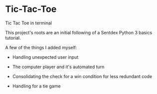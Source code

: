 # Tic-Tac-Toe
Tic Tac Toe in terminal

This project's roots are an initial following of a Sentdex Python 3 basics tutorial. 

A few of the things I added myself:
  
 * Handling unexpected user input
  
 * The computer player and it's automated turn
  
 * Consolidating the check for a win condition for less redundant code
  
 * Handling for a tie game
